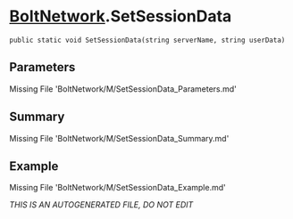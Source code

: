 # [BoltNetwork](Types/BoltNetwork.md).SetSessionData
`public static void SetSessionData(string serverName, string userData)`
## Parameters
Missing File 'BoltNetwork/M/SetSessionData_Parameters.md'
## Summary
Missing File 'BoltNetwork/M/SetSessionData_Summary.md'
## Example
Missing File 'BoltNetwork/M/SetSessionData_Example.md'

*THIS IS AN AUTOGENERATED FILE, DO NOT EDIT*
